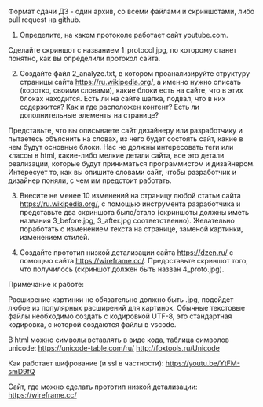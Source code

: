 Формат сдачи ДЗ - один архив, со всеми файлами и скриншотами, либо pull request на github.

1. Определите, на каком протоколе работает сайт youtube.com. 

Сделайте скриншот с названием 1_protocol.jpg, по которому станет понятно, как вы определили протокол сайта.

2. Создайте файл 2_analyze.txt, в котором проанализируйте структуру страницы сайта https://ru.wikipedia.org/, а именно нужно описать (коротко, своими словами), какие блоки есть на сайте, что в этих блоках находится. Есть ли на сайте шапка, подвал, что в них содержится? Как и где расположен контент? Есть ли дополнительные элементы на странице?

Представьте, что вы описываете сайт дизайнеру или разработчику и пытаетесь объяснить на словах, из чего будет состоять сайт, какие в нем будут основные блоки. Нас не должны интересовать теги или классы в html, какие-либо мелкие детали сайта, все это детали реализации, которые будут приниматься программистом и дизайнером. Интересует то, как вы опишите словами сайт, чтобы разработчик и дизайнер поняли, с чем им предстоит работать.

3. Внесите не менее 10 изменений на страницу любой статьи сайта https://ru.wikipedia.org/, с помощью инструмента разработчика и представьте два скриншота было/стало (скриншоты должны иметь названия 3_before.jpg, 3_after.jpg соответственно). Желательно поработать с изменением текста на странице, заменой картинки, изменением стилей.

4. Создайте прототип низкой детализации сайта https://dzen.ru/ с помощью сайта https://wireframe.cc/. Предоставьте скриншот того, что получилось (скриншот должен быть назван 4_proto.jpg).

Примечание к работе:

Расширение картинки не обязательно должно быть .jpg, подойдет любое из популярных расширений для картинок.
Обычные текстовые файлы необходимо создать с кодировкой UTF-8, это стандартная кодировка, с которой создаются файлы в vscode.

В html можно символы вставлять в виде кода, таблица символов unicode:
https://unicode-table.com/ru/
http://foxtools.ru/Unicode

Как работает шифрование (и ssl в частности): 
https://youtu.be/YtFM-smD9fQ

Сайт, где можно сделать прототип низкой детализации: 
https://wireframe.cc/
